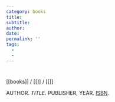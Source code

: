 ```yaml
---
category: books
title: 
subtitle: 
author:
date: 
permalink: ''
tags:
  - 
  - 
---
```


# 

###

[[books]] / [[]] / [[]]

AUTHOR. *TITLE.* PUBLISHER, YEAR. [ISBN](URL).

> 